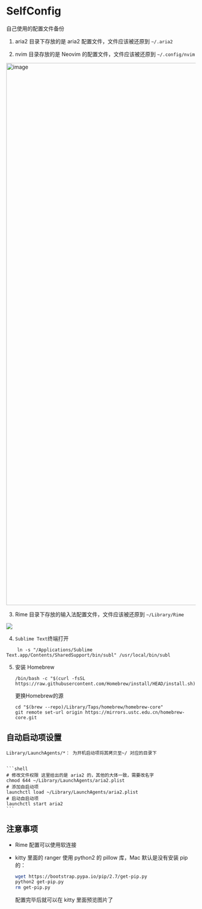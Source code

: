 # SelfConfig

自己使用的配置文件备份

1. aria2 目录下存放的是 aria2 配置文件，文件应该被还原到 `~/.aria2`

2. nvim 目录存放的是 Neovim 的配置文件，文件应该被还原到 `~/.config/nvim`

<img width="1440" alt="image" src="https://user-images.githubusercontent.com/32992109/203581369-bb67c941-8254-4a00-a042-a85b0515e6a0.png">


3. Rime 目录下存放的输入法配置文件，文件应该被还原到 `~/Library/Rime`

![](https://i0.hdslb.com/bfs/album/b825cde4f4769fe5a08774ad194a6434ed0d2dcb.png)

4. `Sublime Text`终端打开

```shell
	ln -s "/Applications/Sublime Text.app/Contents/SharedSupport/bin/subl" /usr/local/bin/subl
```

5. 安装 Homebrew 

   ```shell
   /bin/bash -c "$(curl -fsSL https://raw.githubusercontent.com/Homebrew/install/HEAD/install.sh)"
   ```

   更换Homebrew的源

   ```shell
   cd "$(brew --repo)/Library/Taps/homebrew/homebrew-core"
   git remote set-url origin https://mirrors.ustc.edu.cn/homebrew-core.git
   ```

   







## 自动启动项设置

	Library/LaunchAgents/*： 为开机启动项将其拷贝至~/ 对应的目录下


	```shell
	# 修改文件权限 这里给出的是 aria2 的，其他的大体一致，需要改名字
	chmod 644 ~/Library/LaunchAgents/aria2.plist
	# 添加自启动项
	launchctl load ~/Library/LaunchAgents/aria2.plist
	# 启动自启动项
	launchctl start aria2
	```

## 注意事项

- Rime 配置可以使用软连接
- kitty 里面的 ranger 使用 python2 的 pillow 库，Mac 默认是没有安装 pip 的：

	```sh
	wget https://bootstrap.pypa.io/pip/2.7/get-pip.py
	python2 get-pip.py
	rm get-pip.py
	```
	配置完毕后就可以在 kitty 里面预览图片了

